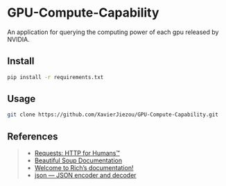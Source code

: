 # GPU-Compute-Capability

An application for querying the computing power of each gpu released by NVIDIA.

## Install

```bash
pip install -r requirements.txt
```

## Usage

```bash
git clone https://github.com/XavierJiezou/GPU-Compute-Capability.git
```

## References

> - [Requests: HTTP for Humans™](https://docs.python-requests.org/en/latest/)
> - [Beautiful Soup Documentation](https://www.crummy.com/software/BeautifulSoup/bs4/doc/)
> - [Welcome to Rich’s documentation!](https://rich.readthedocs.io/en/latest/)
> - [json — JSON encoder and decoder](https://docs.python.org/3/library/json.html)
